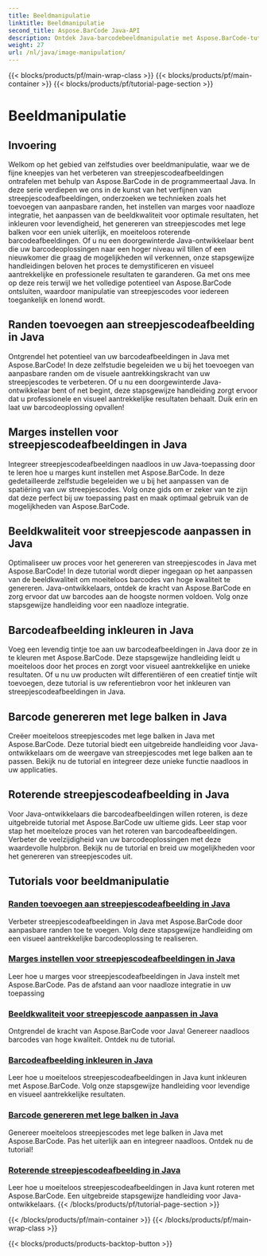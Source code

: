 ```yaml
---
title: Beeldmanipulatie
linktitle: Beeldmanipulatie
second_title: Aspose.BarCode Java-API
description: Ontdek Java-barcodebeeldmanipulatie met Aspose.BarCode-tutorials. Verbeter, pas aan en creëer moeiteloos visueel aantrekkelijke barcodes.
weight: 27
url: /nl/java/image-manipulation/
---
```


{{< blocks/products/pf/main-wrap-class >}}
{{< blocks/products/pf/main-container >}}
{{< blocks/products/pf/tutorial-page-section >}}

# Beeldmanipulatie

## Invoering
Welkom op het gebied van zelfstudies over beeldmanipulatie, waar we de fijne kneepjes van het verbeteren van streepjescodeafbeeldingen ontrafelen met behulp van Aspose.BarCode in de programmeertaal Java. In deze serie verdiepen we ons in de kunst van het verfijnen van streepjescodeafbeeldingen, onderzoeken we technieken zoals het toevoegen van aanpasbare randen, het instellen van marges voor naadloze integratie, het aanpassen van de beeldkwaliteit voor optimale resultaten, het inkleuren voor levendigheid, het genereren van streepjescodes met lege balken voor een uniek uiterlijk, en moeiteloos roterende barcodeafbeeldingen. Of u nu een doorgewinterde Java-ontwikkelaar bent die uw barcodeoplossingen naar een hoger niveau wil tillen of een nieuwkomer die graag de mogelijkheden wil verkennen, onze stapsgewijze handleidingen beloven het proces te demystificeren en visueel aantrekkelijke en professionele resultaten te garanderen. Ga met ons mee op deze reis terwijl we het volledige potentieel van Aspose.BarCode ontsluiten, waardoor manipulatie van streepjescodes voor iedereen toegankelijk en lonend wordt.


## Randen toevoegen aan streepjescodeafbeelding in Java

Ontgrendel het potentieel van uw barcodeafbeeldingen in Java met Aspose.BarCode! In deze zelfstudie begeleiden we u bij het toevoegen van aanpasbare randen om de visuele aantrekkingskracht van uw streepjescodes te verbeteren. Of u nu een doorgewinterde Java-ontwikkelaar bent of net begint, deze stapsgewijze handleiding zorgt ervoor dat u professionele en visueel aantrekkelijke resultaten behaalt. Duik erin en laat uw barcodeoplossing opvallen!

## Marges instellen voor streepjescodeafbeeldingen in Java

Integreer streepjescodeafbeeldingen naadloos in uw Java-toepassing door te leren hoe u marges kunt instellen met Aspose.BarCode. In deze gedetailleerde zelfstudie begeleiden we u bij het aanpassen van de spatiëring van uw streepjescodes. Volg onze gids om er zeker van te zijn dat deze perfect bij uw toepassing past en maak optimaal gebruik van de mogelijkheden van Aspose.BarCode.

## Beeldkwaliteit voor streepjescode aanpassen in Java

Optimaliseer uw proces voor het genereren van streepjescodes in Java met Aspose.BarCode! In deze tutorial wordt dieper ingegaan op het aanpassen van de beeldkwaliteit om moeiteloos barcodes van hoge kwaliteit te genereren. Java-ontwikkelaars, ontdek de kracht van Aspose.BarCode en zorg ervoor dat uw barcodes aan de hoogste normen voldoen. Volg onze stapsgewijze handleiding voor een naadloze integratie.

## Barcodeafbeelding inkleuren in Java

Voeg een levendig tintje toe aan uw barcodeafbeeldingen in Java door ze in te kleuren met Aspose.BarCode. Deze stapsgewijze handleiding leidt u moeiteloos door het proces en zorgt voor visueel aantrekkelijke en unieke resultaten. Of u nu uw producten wilt differentiëren of een creatief tintje wilt toevoegen, deze tutorial is uw referentiebron voor het inkleuren van streepjescodeafbeeldingen in Java.

## Barcode genereren met lege balken in Java

Creëer moeiteloos streepjescodes met lege balken in Java met Aspose.BarCode. Deze tutorial biedt een uitgebreide handleiding voor Java-ontwikkelaars om de weergave van streepjescodes met lege balken aan te passen. Bekijk nu de tutorial en integreer deze unieke functie naadloos in uw applicaties.

## Roterende streepjescodeafbeelding in Java

Voor Java-ontwikkelaars die barcodeafbeeldingen willen roteren, is deze uitgebreide tutorial met Aspose.BarCode uw ultieme gids. Leer stap voor stap het moeiteloze proces van het roteren van barcodeafbeeldingen. Verbeter de veelzijdigheid van uw barcodeoplossingen met deze waardevolle hulpbron. Bekijk nu de tutorial en breid uw mogelijkheden voor het genereren van streepjescodes uit.
## Tutorials voor beeldmanipulatie
### [Randen toevoegen aan streepjescodeafbeelding in Java](./adding-borders-barcode-image/)
Verbeter streepjescodeafbeeldingen in Java met Aspose.BarCode door aanpasbare randen toe te voegen. Volg deze stapsgewijze handleiding om een visueel aantrekkelijke barcodeoplossing te realiseren.
### [Marges instellen voor streepjescodeafbeeldingen in Java](./setting-margins-barcode-image/)
Leer hoe u marges voor streepjescodeafbeeldingen in Java instelt met Aspose.BarCode. Pas de afstand aan voor naadloze integratie in uw toepassing
### [Beeldkwaliteit voor streepjescode aanpassen in Java](./adjusting-image-quality-barcode/)
Ontgrendel de kracht van Aspose.BarCode voor Java! Genereer naadloos barcodes van hoge kwaliteit. Ontdek nu de tutorial.
### [Barcodeafbeelding inkleuren in Java](./colorizing-barcode-image/)
Leer hoe u moeiteloos streepjescodeafbeeldingen in Java kunt inkleuren met Aspose.BarCode. Volg onze stapsgewijze handleiding voor levendige en visueel aantrekkelijke resultaten.
### [Barcode genereren met lege balken in Java](./generating-barcode-empty-bars/)
Genereer moeiteloos streepjescodes met lege balken in Java met Aspose.BarCode. Pas het uiterlijk aan en integreer naadloos. Ontdek nu de tutorial!
### [Roterende streepjescodeafbeelding in Java](./rotating-barcode-image/)
Leer hoe u moeiteloos streepjescodeafbeeldingen in Java kunt roteren met Aspose.BarCode. Een uitgebreide stapsgewijze handleiding voor Java-ontwikkelaars.
{{< /blocks/products/pf/tutorial-page-section >}}

{{< /blocks/products/pf/main-container >}}
{{< /blocks/products/pf/main-wrap-class >}}

{{< blocks/products/products-backtop-button >}}
